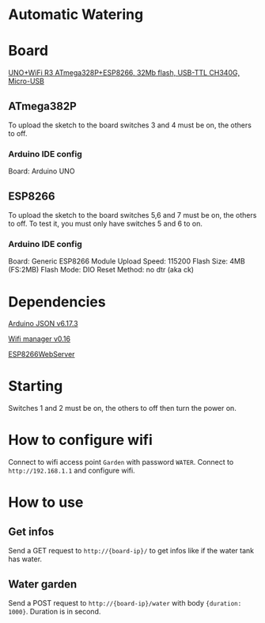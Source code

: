 # Automatic Watering

# Board 

[UNO+WiFi R3 ATmega328P+ESP8266, 32Mb flash, USB-TTL CH340G, Micro-USB](https://robotdyn.com/uno-wifi-r3-atmega328p-esp8266-32mb-flash-usb-ttl-ch340g-micro-usb.html)

## ATmega382P

To upload the sketch to the board switches 3 and 4 must be on, the others to off.

### Arduino IDE config

Board: Arduino UNO

## ESP8266

To upload the sketch to the board switches 5,6 and 7 must be on, the others to off.
To test it, you must only have switches 5 and 6 to on.

### Arduino IDE config

Board: Generic ESP8266 Module
Upload Speed: 115200
Flash Size: 4MB (FS:2MB)
Flash Mode: DIO
Reset Method: no dtr (aka ck)

# Dependencies

[Arduino JSON v6.17.3](https://arduinojson.org/)

[Wifi manager v0.16](https://github.com/tzapu/WiFiManager)

[ESP8266WebServer](https://github.com/esp8266/Arduino/tree/master/libraries/ESP8266WebServer)

# Starting

Switches 1 and 2 must be on, the others to off then turn the power on.

# How to configure wifi

Connect to wifi access point `Garden` with password `WATER`.
Connect to `http://192.168.1.1` and configure wifi.

# How to use

## Get infos

Send a GET request to `http://{board-ip}/` to get infos like if the water tank has water.

## Water garden
Send a POST request to `http://{board-ip}/water` with body `{duration: 1000}`. Duration is in second.